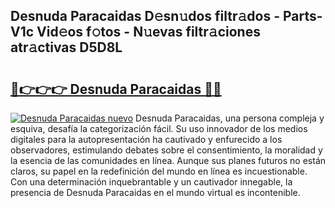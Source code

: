 ## Desnuda Paracaidas D𝚎sn𝚞dos filtr𝚊dos - Parts-V1c Vid𝚎os f𝚘tos - N𝚞evas filtr𝚊ciones atr𝚊ctivas D5D8L

# <h2><a href="http://mb96qi.tromn.icu/?c=Desnuda+Paracaidas">🔗👉👉👉 Desnuda Paracaidas 🔗🔗</a></h2>

[![Desnuda Paracaidas nuevo](https://i.imgur.com/pEAQMta.gif)](http://mb96qi.tromn.icu/?c=Desnuda+Paracaidas)
Desnuda Paracaidas, una persona compleja y esquiva, desafía la categorización fácil. Su uso innovador de los medios digitales para la autopresentación ha cautivado y enfurecido a los observadores, estimulando debates sobre el consentimiento, la moralidad y la esencia de las comunidades en línea. Aunque sus planes futuros no están claros, su papel en la redefinición del mundo en línea es incuestionable. Con una determinación inquebrantable y un cautivador innegable, la presencia de Desnuda Paracaidas en el mundo virtual es incontenible.
